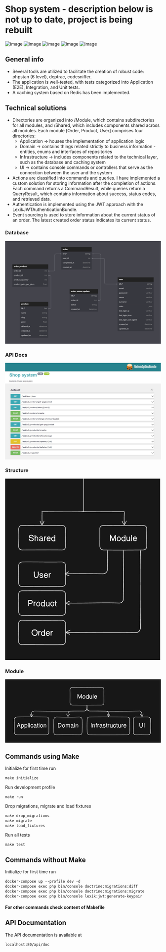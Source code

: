 # Shop system - description below is not up to date, project is being rebuilt

![image](https://img.shields.io/badge/PHP-777BB4?style=for-the-badge&logo=php&logoColor=white)
![image](https://img.shields.io/badge/Symfony-000000?style=for-the-badge&logo=Symfony&logoColor=white)
![image](https://img.shields.io/badge/redis-%23DD0031.svg?&style=for-the-badge&logo=redis&logoColor=white)
![image](https://img.shields.io/badge/MySQL-005C84?style=for-the-badge&logo=mysql&logoColor=white)
![image](https://img.shields.io/badge/Docker-2CA5E0?style=for-the-badge&logo=docker&logoColor=white)

## General info

- Several tools are utilized to facilitate the creation of robust code: phpstan (6 level), deptrac, codesniffer.
- The application is well-tested, with tests categorized into Application (E2E), Integration, and Unit tests.
- A caching system based on Redis has been implemented.

## Technical solutions

- Directories are organized into /Module, which contains subdirectories for all modules, and /Shared, which includes 
components shared across all modules. Each module [Order, Product, User] comprises four directories:
    - Application -> houses the implementation of application logic
    - Domain -> contains things related strictly to business information - entities, enums and interfaces of repositories
    - Infrastructure -> includes components related to the technical layer, such as the database and caching system
    - UI -> contains console commands or controllers that serve as the connection between the user and the system
- Actions are classified into commands and queries. I have implemented a custom solution for storing information after 
the completion of actions. Each command returns a CommandResult, while queries return a QueryResult, which contains 
information about success, status codes, and retrieved data.
- Authentication is implemented using the JWT approach with the LexikJWTAuthenticationBundle.
- Event sourcing is used to store information about the current status of an order. The latest created order status 
indicates its current status.

### Database
![](https://github.com/maciekiwaniuk/shop-system/raw/main/public/images/database.jpg)

### API Docs

![](https://github.com/maciekiwaniuk/shop-system/raw/main/public/images/docs.jpg)

### Structure
![](https://github.com/maciekiwaniuk/shop-system/raw/main/public/images/modules.jpg)

### Module
![](https://github.com/maciekiwaniuk/shop-system/raw/main/public/images/module.jpg)

## Commands using Make

Initialize for first time run

    make initialize

Run development profile

    make run

Drop migrations, migrate and load fixtures

    make drop_migrations
    make migrate
    make load_fixtures

Run all tests

    make test

## Commands without Make

Initialize for first time run

    docker-compose up --profile dev -d
	docker-compose exec php bin/console doctrine:migrations:diff
	docker-compose exec php bin/console doctrine:migrations:migrate
	docker-compose exec php bin/console lexik:jwt:generate-keypair

#### For other commands check content of Makefile

## API Documentation

The API documentation is available at

    localhost:80/api/doc